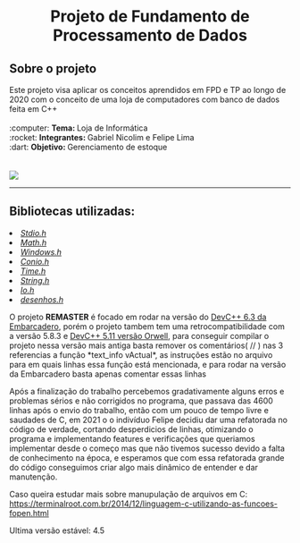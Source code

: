 <h1 align = "center">Projeto de Fundamento de Processamento de Dados</h1>

<h2>Sobre o projeto</h2>
Este projeto visa aplicar os conceitos aprendidos em FPD e TP ao longo de 2020 com o conceito de uma loja de computadores com banco de dados feita em C++<br><br>
:computer: <b>Tema: </b>Loja de Informática<br>
:rocket: <b>Integrantes: </b>Gabriel Nicolim e Felipe Lima<br>
:dart: <b>Objetivo: </b>Gerenciamento de estoque<br><br><br>

<img src="https://user-images.githubusercontent.com/69210720/111396661-555c5000-869e-11eb-84d8-cc96c92d3640.png"/>

<hr>

<h2>Bibliotecas utilizadas: </h2>
<li><a href = "https://pt.wikipedia.org/wiki/Stdio.h"><cite>Stdio.h</cite></a>
<li><a href = "http://linguagemc.com.br/a-biblioteca-math-h/"><cite>Math.h</cite></a>
<li><a href = "https://en.wikipedia.org/wiki/Windows.h"><cite>Windows.h</cite></a>
<li><a href = "https://www.programmingsimplified.com/c/conio.h"><cite>Conio.h</cite></a>
<li><a href = "https://pt.wikipedia.org/wiki/Time.h"><cite>Time.h</cite></a>
<li><a href = "http://linguagemc.com.br/a-biblioteca-string-h/"><cite>String.h</cite></a>
<li><a href = "http://www.nongnu.org/avr-libc/user-manual/io_8h_source.html"><cite>Io.h</cite></a>
<li><a href = "https://github.com/GabrielNicolim/Trabalho-de-FPD/blob/remaster/scripts/functions/desenhos.h"><cite>desenhos.h</cite></a>
<br>
  
<p>
O projeto <b>REMASTER</b> é focado em rodar na versão do <a href="https://github.com/Embarcadero/Dev-Cpp">DevC++ 6.3 da Embarcadero</a>, porém
o projeto tambem tem uma retrocompatibilidade com a versão 5.8.3 e <a href="https://sourceforge.net/projects/orwelldevcpp/">DevC++ 5.11 versão Orwell</a>,
para conseguir compilar o projeto nessa versão mais antiga basta remover os comentários( // ) nas 3 referencias a função *text_info vActual*, as
instruções estão no arquivo para em quais linhas essa função está mencionada, e para rodar na versão da Embarcadero basta apenas comentar essas linhas
</p>

<p>
Após a finalização do trabalho percebemos gradativamente alguns erros e problemas sérios e não corrigidos no programa, que passava das 4600 linhas após o envio do trabalho, 
então com um pouco de tempo livre e saudades de C, em 2021 o o indivíduo Felipe decidiu dar uma refatorada no código de verdade, cortando desperdicios de linhas, otimizando 
o programa e implementando features e verificações que queriamos implementar desde o começo mas que não tivemos sucesso devido a falta de conhecimento na época, e esperamos
que com essa refatorada grande do código conseguimos criar algo mais dinâmico de entender e dar manutenção.

Caso queira estudar mais sobre manupulação de arquivos em C:
https://terminalroot.com.br/2014/12/linguagem-c-utilizando-as-funcoes-fopen.html
</p>

Ultima versão estável: 4.5

